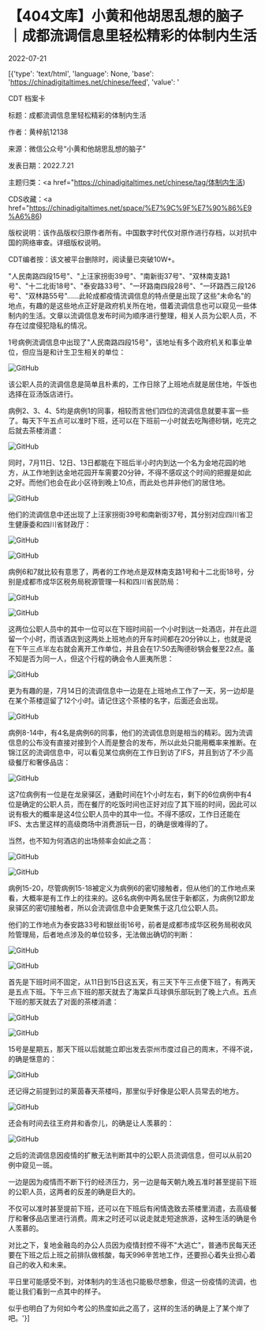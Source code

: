 # 【404文库】小黄和他胡思乱想的脑子｜成都流调信息里轻松精彩的体制内生活

2022-07-21

[{'type': 'text/html', 'language': None, 'base': 'https://chinadigitaltimes.net/chinese/feed', 'value': '

CDT 档案卡

标题：成都流调信息里轻松精彩的体制内生活

作者：黄梓航12138

来源：微信公众号“小黄和他胡思乱想的脑子”

发表日期：2022.7.21

主题归类：<a href="https://chinadigitaltimes.net/chinese/tag/体制内生活)

CDS收藏：<a href="https://chinadigitaltimes.net/space/%E7%9C%9F%E7%90%86%E9%A6%86)

版权说明：该作品版权归原作者所有。中国数字时代仅对原作进行存档，以对抗中国的网络审查。详细版权说明。





CDT编者按：该文被平台删除时，阅读量已突破10W+。

&quot;人民南路四段15号&quot;、&quot;上汪家拐街39号&quot;、&quot;南新街37号&quot;、&quot;双林南支路1号&quot;、&quot;十二北街18号&quot;、&quot;泰安路33号&quot;、&quot;一环路南四段28号&quot;、&quot;一环路西三段126号&quot;、&quot;双林路55号&quot;&#8230;&#8230;此轮成都疫情流调信息的特点便是出现了这些&quot;未命名&quot;的地点，有趣的是这些地点正好是政府机关所在地，借着流调信息也可以窥见一些体制内的生活。文章以流调信息发布时间为顺序进行整理，相关人员为公职人员，不存在过度侵犯隐私的情况。

1号病例流调信息中出现了&quot;人民南路四段15号&quot;，该地址有多个政府机关和事业单位，但应当是和计生卫生相关的单位：

![GitHub](https://chinadigitaltimes.net/chinese/files/2022/07/image-1658419199084.png)

该公职人员的流调信息是简单且朴素的，工作日除了上班地点就是居住地，午饭也选择在豆汤饭店进行。

病例2、3、4、5均是病例1的同事，相较而言他们四位的流调信息就要丰富一些了。每天下午五点可以准时下班，还可以在下班前一小时就去吃陶德砂锅，吃完之后就去茶楼消遣：

![GitHub](https://chinadigitaltimes.net/chinese/files/2022/07/image-1658419278508.png)

同时，7月11日、12日、13日都能在下班后半小时内到达一个名为金地花园的地方，从工作地到达金地花园开车需要20分钟，不得不感叹这个时间的把握是如此之好。而他们也会在此小区待到晚上10点，而此处也并非他们的居住地。

![GitHub](https://chinadigitaltimes.net/chinese/files/2022/07/image-1658419314225.png)

他们的流调信息中还出现了上汪家拐街39号和南新街37号，其分别对应四川省卫生健康委和四川省财政厅：

![GitHub](https://chinadigitaltimes.net/chinese/files/2022/07/image-1658419336333.png)

![GitHub](https://chinadigitaltimes.net/chinese/files/2022/07/image-1658419353013.png)

病例6和7就比较有意思了，两者的工作地点是双林南支路1号和十二北街18号，分别是成都市成华区税务局税源管理一科和四川省民防局：

![GitHub](https://chinadigitaltimes.net/chinese/files/2022/07/image-1658419394265.png)

![GitHub](https://chinadigitaltimes.net/chinese/files/2022/07/image-1658419453007.png)

这两位公职人员中的其中一位可以在下班时间前一个小时到达一处酒店，并在此逗留一个小时，而该酒店到这两处上班地点的开车时间都在20分钟以上，也就是说在下午三点半左右就会离开工作单位，并且会在17:50去陶德砂锅会餐至22点。虽不知是否为同一人，但这个行程的确会令人匪夷所思：

![GitHub](https://chinadigitaltimes.net/chinese/files/2022/07/image-1658419478548.png)

更为有趣的是，7月14日的流调信息中一边是在上班地点工作了一天，另一边却是在某个茶楼逗留了12个小时。请记住这个茶楼的名字，后面还会出现。

![GitHub](https://chinadigitaltimes.net/chinese/files/2022/07/image-1658419500921.png)

病例8-14中，有4名是病例6的同事，他们的流调信息则是相当的精彩。因为流调信息的公布没有直接对接到个人而是整合的发布，所以此处只能用概率来推断。在锦江区的流调信息中，可以看见某位病例在工作日到访了IFS，并且到访了不少高级餐厅和奢侈品店：

![GitHub](https://chinadigitaltimes.net/chinese/files/2022/07/image-1658419523507.png)

这7位病例有一位是在龙泉驿区，通勤时间在1个小时左右，剩下的6位病例中有4位是确定的公职人员，而在餐厅的吃饭时间也正好对应了其下班的时间，因此可以说有极大的概率是这4位公职人员中的其中一位。不得不感叹，工作日还能在IFS、太古里这样的高级商场中消费游玩一日，的确是很难得的了。

当然，也不知为何酒店的出场频率会如此之高：

![GitHub](https://chinadigitaltimes.net/chinese/files/2022/07/image-1658419560295.png)

![GitHub](https://chinadigitaltimes.net/chinese/files/2022/07/image-1658419601905.png)

病例15-20，尽管病例15-18被定义为病例6的密切接触者，但从他们的工作地点来看，大概率是有工作上的往来的。这6名病例中两名居住于新都区，为病例12即龙泉驿区的密切接触者，所以会流调信息中会更聚焦于这几位公职人员。

他们的工作地点为泰安路33号和银丝街16号，前者是成都市成华区税务局税收风险管理局，后者地点涉及的单位较多，无法做出确切的判断：

![GitHub](https://chinadigitaltimes.net/chinese/files/2022/07/image-1658419630858.png)

![GitHub](https://chinadigitaltimes.net/chinese/files/2022/07/image-1658419653425.png)

首先是下班时间不固定，从11日到15日这五天，有三天下午三点便下班了，有两天是五点下班。下午三点下班的那天就去了海棠乒乓球俱乐部玩到了晚上六点。五点下班的那天就去了对面的茶楼消遣：

![GitHub](https://chinadigitaltimes.net/chinese/files/2022/07/image-1658419672017.png)

![GitHub](https://chinadigitaltimes.net/chinese/files/2022/07/image-1658419737177.png)

15号是星期五，那天下班以后就能立即出发去崇州市度过自己的周末，不得不说，的确是惬意的：

![GitHub](https://chinadigitaltimes.net/chinese/files/2022/07/image-1658419685723.png)

还记得之前提到过的莱茵春天茶楼吗，那里似乎好像是公职人员常去的地方。

![GitHub](https://chinadigitaltimes.net/chinese/files/2022/07/image-1658419753328.png)

还会有时间去往王府井和香奈儿，的确是让人羡慕的：

![GitHub](https://chinadigitaltimes.net/chinese/files/2022/07/image-1658419792560.png)

之后的流调信息因疫情的扩散无法判断其中的公职人员流调信息，但可以从前20例中窥见一斑。

一边是因为疫情而不断下行的经济压力，另一边是每天朝九晚五准时甚至提前下班的公职人员，这两者的反差的确是巨大的。

不仅可以准时甚至提前下班，还可以在下班后有闲情逸致去茶楼里消遣，去高级餐厅和奢侈品店里进行消费。周末之时还可以说走就走短途旅游，这种生活的确是令人羡慕的。

对比之下，复地金融岛的办公人员因为疫情封控不得不&quot;大逃亡&quot;，普通市民每天还要在下班之后上班之前排队做核酸，每天996辛苦地工作，还要担心着失业担心着自己的收入和未来。

平日里可能感受不到，对体制内的生活也只能极尽想象，但这一份疫情的流调，也能让我们看到一点其中的样子。

似乎也明白了为何如今考公的热度如此之高了，这样的生活的确是上了某个岸了吧。'}]
